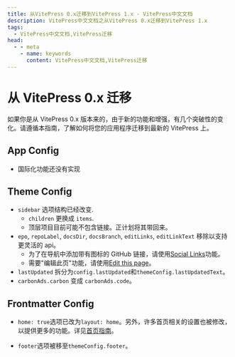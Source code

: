```yaml
---
title: 从VitePress 0.x迁移到VitePress 1.x - VitePress中文文档
description: VitePress中文文档之从VitePress 0.x迁移到VitePress 1.x
tags: 
  - VitePress中文文档,VitePress迁移
head:
  - - meta
    - name: keywords
      content: VitePress中文文档,VitePress迁移
---
```


# 从 VitePress 0.x 迁移

如果你是从 VitePress 0.x 版本来的，由于新的功能和增强，有几个突破性的变化。请遵循本指南，了解如何将您的应用程序迁移到最新的 VitePress 上。

## App Config

- 国际化功能还没有实现

## Theme Config

- `sidebar` 选项结构已经改变.
    - `children` 更换成 `items`.
    - 顶层项目目前可能不包含链接。正计划将其带回来。
- `epo`, `repoLabel`, `docsDir`, `docsBranch`, `editLinks`, `editLinkText` 移除以支持更灵活的 api。
    - 为了在导航中添加带有图标的 GitHub 链接，请使用[Social Links](/vitepress-cn/theme-nav#社交链接)功能。
    - 需要"编辑此页"功能，请使用[Edit this page](/vitepress-cn/theme-edit-link)。
- `lastUpdated` 拆分为`config.lastUpdated`和`themeConfig.lastUpdatedText`。
- `carbonAds.carbon` 变成 `carbonAds.code`。


## Frontmatter Config

- `home: true`选项已改为`layout: home`。另外，许多首页相关的设置也被修改，以提供更多的功能。详见[首页指南](/vitepress-cn/theme-home-page)。

- `footer`选项被移至`themeConfig.footer`。